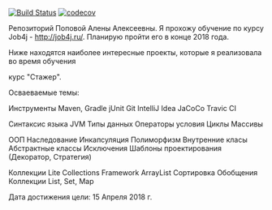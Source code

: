 
[![Build Status](https://travis-ci.org/Helena-Popova/popovaa.svg?branch=master)](https://travis-ci.org/Helena-Popova/popovaa)
[![codecov](https://codecov.io/gh/Helena-Popova/popovaa/branch/master/graph/badge.svg)](https://codecov.io/gh/Helena-Popova/popovaa)

Репозиторий Поповой Алены Алексеевны.
Я прохожу обучение по курсу Job4j - http://job4j.ru/. Планирую пройти его в конце 2018 года.

Ниже находятся наиболее интересные проекты, которые я реализовала во время обучения

курс "Стажер".

Осваеваемые темы:

Инструменты Maven, Gradle jUnit Git IntelliJ Idea JaCoCo Travic CI

Синтаксис языка JVM Типы данных Операторы условия Циклы Массивы

ООП Наследование Инкапсуляция Полиморфизм Внутренние класы Абстрактные классы Исключения Шаблоны проектирования (Декоратор, Стратегия)

Коллекции Lite Collections Framework ArrayList Сортировка Обобщения Коллекции List, Set, Map

Дата достижения цели: 15 Апреля 2018 г.
